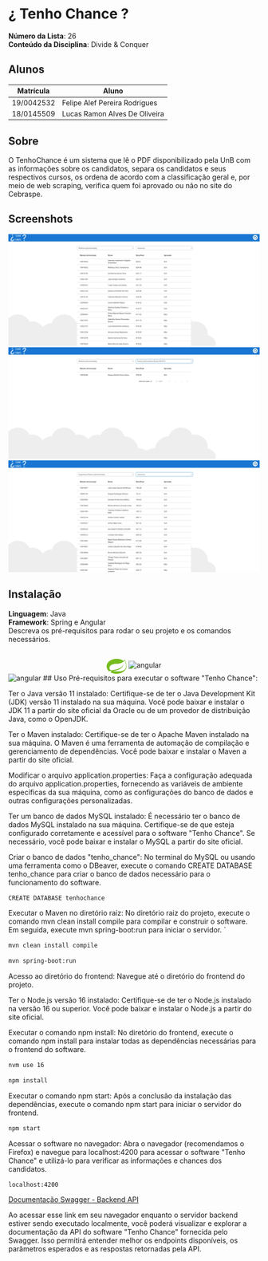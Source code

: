 # ¿ Tenho Chance ?

**Número da Lista**: 26<br>
**Conteúdo da Disciplina**: Divide & Conquer<br>

## Alunos
|Matrícula | Aluno |
| -- | -- |
| 19/0042532  |  Felipe Alef Pereira Rodrigues |
| 18/0145509  |  Lucas Ramon Alves De Oliveira |

## Sobre 
O TenhoChance é um sistema que lê o PDF disponibilizado pela UnB com as informações sobre os candidatos, separa os candidatos e seus respectivos cursos, os ordena de acordo com a classificação geral e, por meio de web scraping, verifica quem foi aprovado ou não no site do Cebraspe.

## Screenshots
![img](https://github.com/projeto-de-algoritmos/DC_TenhoChance_/blob/master/documentacao/tenhochance1.jpeg)
![img](https://github.com/projeto-de-algoritmos/DC_TenhoChance_/blob/master/documentacao/tenhochance2.jpeg)
![img](https://github.com/projeto-de-algoritmos/DC_TenhoChance_/blob/master/documentacao/tenhochance3.jpeg)
## Instalação 
**Linguagem**: Java<br>
**Framework**: Spring e Angular<br>
Descreva os pré-requisitos para rodar o seu projeto e os comandos necessários.

<div style="display: inline_block" align="center"><br>
   <img align="center" alt="Judeu-Spring" height="30" width="40" src="https://raw.githubusercontent.com/devicons/devicon/master/icons/spring/spring-original.svg">
    <img src="https://angular.io/assets/images/logos/angular/angular.svg" alt="angular" width="40" height="40"/> 

 </div> 
  <img src="https://angular.io/assets/images/logos/angular/angular.svg" alt="angular" width="40" height="40"/> 
## Uso 
Pré-requisitos para executar o software "Tenho Chance":

Ter o Java versão 11 instalado: Certifique-se de ter o Java Development Kit (JDK) versão 11 instalado na sua máquina. Você pode baixar e instalar o JDK 11 a partir do site oficial da Oracle ou de um provedor de distribuição Java, como o OpenJDK.

Ter o Maven instalado: Certifique-se de ter o Apache Maven instalado na sua máquina. O Maven é uma ferramenta de automação de compilação e gerenciamento de dependências. Você pode baixar e instalar o Maven a partir do site oficial.

Modificar o arquivo application.properties: Faça a configuração adequada do arquivo application.properties, fornecendo as variáveis de ambiente específicas da sua máquina, como as configurações do banco de dados e outras configurações personalizadas.

Ter um banco de dados MySQL instalado: É necessário ter o banco de dados MySQL instalado na sua máquina. Certifique-se de que esteja configurado corretamente e acessível para o software "Tenho Chance". Se necessário, você pode baixar e instalar o MySQL a partir do site oficial.

Criar o banco de dados "tenho_chance": No terminal do MySQL ou usando uma ferramenta como o DBeaver, execute o comando CREATE DATABASE tenho_chance para criar o banco de dados necessário para o funcionamento do software.

```bash 
CREATE DATABASE tenhochance
```

Executar o Maven no diretório raiz: No diretório raiz do projeto, execute o comando mvn clean install compile para compilar e construir o software. Em seguida, execute mvn spring-boot:run para iniciar o servidor.
` 
```bash 
mvn clean install compile
```
```bash 
mvn spring-boot:run
```
Acesso ao diretório do frontend: Navegue até o diretório do frontend do projeto.

Ter o Node.js versão 16 instalado: Certifique-se de ter o Node.js instalado na versão 16 ou superior. Você pode baixar e instalar o Node.js a partir do site oficial.

Executar o comando npm install: No diretório do frontend, execute o comando npm install para instalar todas as dependências necessárias para o frontend do software.

```bash 
nvm use 16
```
```bash 
npm install
```
Executar o comando npm start: Após a conclusão da instalação das dependências, execute o comando npm start para iniciar o servidor do frontend.
```bash 
npm start
```

Acessar o software no navegador: Abra o navegador (recomendamos o Firefox) e navegue para localhost:4200 para acessar o software "Tenho Chance" e utilizá-lo para verificar as informações e chances dos candidatos.
```
localhost:4200
```
[Documentação Swagger - Backend API](http://localhost:8080/swagger-ui/index.html#/root-controller)

Ao acessar esse link em seu navegador enquanto o servidor backend estiver sendo executado localmente, você poderá visualizar e explorar a documentação da API do software "Tenho Chance" fornecida pelo Swagger. Isso permitirá entender melhor os endpoints disponíveis, os parâmetros esperados e as respostas retornadas pela API.




